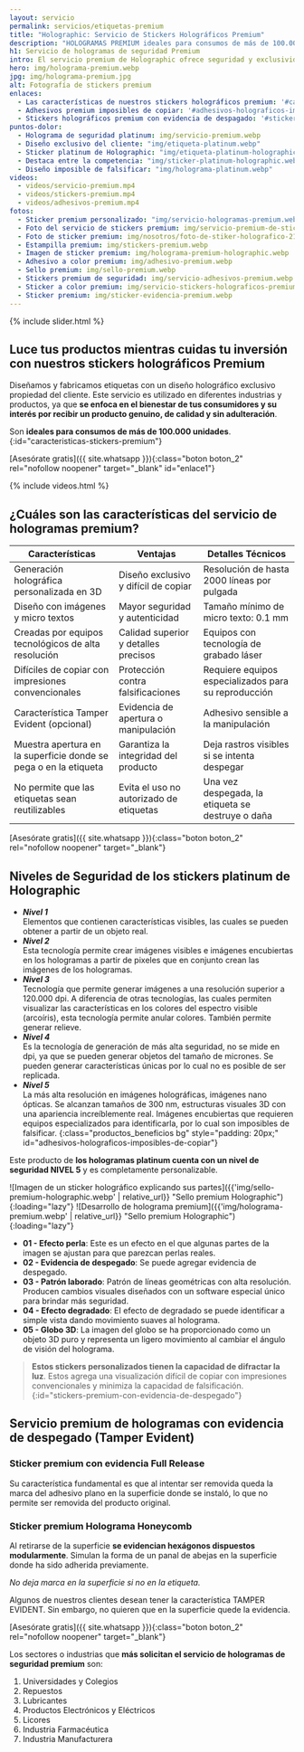 ```yaml
---
layout: servicio
permalink: servicios/etiquetas-premium
title: "Holographic: Servicio de Stickers Holográficos Premium"
description: "HOLOGRAMAS PREMIUM ideales para consumos de más de 100.000 unidades Etiquetas con un diseño premium exclusivo y propiedad del cliente"
h1: Servicio de hologramas de seguridad Premium
intro: El servicio premium de Holographic ofrece seguridad y exclusividad a tus productos
hero: img/holograma-premium.webp
jpg: img/holograma-premium.jpg
alt: Fotografía de stickers premium
enlaces:
  - Las características de nuestros stickers holográficos premium: '#caracteristicas-stickers-premium'
  - Adhesivos premium imposibles de copiar: '#adhesivos-holograficos-imposibles-de-copiar'
  - Stickers holográficos premium con evidencia de despagado: '#stickers-premium-con-evidencia-de-despegado'
puntos-dolor:
  - Holograma de seguridad platinum: img/servicio-premium.webp
  - Diseño exclusivo del cliente: "img/etiqueta-platinum.webp"
  - Sticker platinum de Holographic: "img/etiqueta-platinum-holographic.webp"
  - Destaca entre la competencia: "img/sticker-platinum-holographic.webp"
  - Diseño imposible de falsificar: "img/holograma-platinum.webp"
videos:
  - videos/servicio-premium.mp4
  - videos/stickers-premium.mp4
  - videos/adhesivos-premium.mp4
fotos:
  - Sticker premium personalizado: "img/servicio-hologramas-premium.webp"
  - Foto del servicio de stickers premium: img/servicio-premium-de-stickers.webp
  - Foto de sticker premium: img/nosotros/foto-de-stiker-holografico-21.webp
  - Estampilla premium: img/stickers-premium.webp
  - Imagen de sticker premium: img/holograma-premium-holographic.webp
  - Adhesivo a color premium: img/adhesivo-premium.webp
  - Sello premium: img/sello-premium.webp
  - Stickers premium de seguridad: img/servicio-adhesivos-premium.webp
  - Sticker a color premium: img/servicio-stickers-holograficos-premium.webp
  - Sticker premium: img/sticker-evidencia-premium.webp
---
```

{% include slider.html %}

## Luce tus productos mientras cuidas tu inversión con nuestros stickers holográficos Premium

Diseñamos y fabricamos etiquetas con un diseño holográfico exclusivo propiedad del cliente. Este servicio es utilizado en diferentes industrias y productos, ya que **se enfoca en el bienestar de tus consumidores y su interés por recibir un producto genuino, de calidad y sin adulteración**.

Son **ideales para consumos de más de 100.000 unidades**.
{:id="caracteristicas-stickers-premium"}

[Asesórate gratis]({{ site.whatsapp }}){:class="boton boton_2" rel="nofollow noopener" target="_blank" id="enlace1"}

{% include videos.html %}

## ¿Cuáles son las características del servicio de hologramas premium?

| Características | Ventajas | Detalles Técnicos |
|----------------|----------|-------------------|
| Generación holográfica personalizada en 3D | Diseño exclusivo y difícil de copiar | Resolución de hasta 2000 líneas por pulgada |
| Diseño con imágenes y micro textos | Mayor seguridad y autenticidad | Tamaño mínimo de micro texto: 0.1 mm |
| Creadas por equipos tecnológicos de alta resolución | Calidad superior y detalles precisos | Equipos con tecnología de grabado láser |
| Difíciles de copiar con impresiones convencionales | Protección contra falsificaciones | Requiere equipos especializados para su reproducción |
| Característica Tamper Evident (opcional) | Evidencia de apertura o manipulación | Adhesivo sensible a la manipulación |
| Muestra apertura en la superficie donde se pega o en la etiqueta | Garantiza la integridad del producto | Deja rastros visibles si se intenta despegar |
| No permite que las etiquetas sean reutilizables | Evita el uso no autorizado de etiquetas | Una vez despegada, la etiqueta se destruye o daña |

[Asesórate gratis]({{ site.whatsapp }}){:class="boton boton_2" rel="nofollow noopener" target="_blank"}

## Niveles de Seguridad de los stickers platinum de Holographic

* ***Nivel 1***  
  Elementos que contienen características visibles, las cuales se pueden obtener a partir de un objeto real.
* ***Nivel 2***  
  Esta tecnología permite crear imágenes visibles e imágenes encubiertas en los hologramas a partir de pixeles que en conjunto crean las imágenes de los hologramas.
* ***Nivel 3***  
  Tecnología que permite generar imágenes a una resolución superior a 120.000 dpi. A diferencia de otras tecnologías, las cuales permiten visualizar las características en los colores del espectro visible (arcoíris), esta tecnología permite anular colores. También permite generar relieve.
* ***Nivel 4***  
  Es la tecnología de generación de más alta seguridad, no se mide en dpi, ya que se pueden generar objetos del tamaño de micrones. Se pueden generar características únicas por lo cual no es posible de ser replicada.
* ***Nivel 5***  
  La más alta resolución en imágenes holográficas, imágenes nano ópticas. Se alcanzan tamaños de 300 nm, estructuras visuales 3D con una apariencia increíblemente real. Imágenes encubiertas que requieren equipos especializados para identificarla, por lo cual son imposibles de falsificar.
{:class="productos_beneficios bg" style="padding: 20px;" id="adhesivos-holograficos-imposibles-de-copiar"}

Este producto de **los hologramas platinum cuenta con un nivel de seguridad NIVEL 5** y es completamente personalizable.

![Imagen de un sticker holográfico explicando sus partes]({{'img/sello-premium-holographic.webp' | relative_url}} "Sello premium Holographic"){:loading="lazy"}
![Desarrollo de holograma premium]({{'img/holograma-premium.webp' | relative_url}} "Sello premium Holographic"){:loading="lazy"}
  
* **01 - Efecto perla**: Este es un efecto en el que algunas partes de la imagen se ajustan para que parezcan perlas reales.
* **02 - Evidencia de despegado**: Se puede agregar evidencia de despegado.
* **03 - Patrón laborado**: Patrón de líneas geométricas con alta resolución. Producen cambios visuales diseñados con un software especial único para brindar más seguridad.
* **04 - Efecto degradado**: EI efecto de degradado se puede identificar a simple vista dando movimiento suaves al holograma.
* **05 - Globo 3D**: La imagen del globo se ha proporcionado como un objeto 3D puro y representa un ligero movimiento al cambiar el ángulo de visión del holograma.

>**Estos stickers personalizados tienen la capacidad de difractar la luz**. Estos agrega una visualización difícil de copiar con impresiones convencionales y minimiza la capacidad de falsificación.
{:id="stickers-premium-con-evidencia-de-despegado"}

## Servicio premium de hologramas con evidencia de despegado (Tamper Evident)

### Sticker premium con evidencia Full Release

Su característica fundamental es que al intentar ser removida queda la marca del adhesivo plano en la superficie donde se instaló, lo que no permite ser removida del producto original.

### Sticker premium Holograma Honeycomb

Al retirarse de la superficie **se evidencian hexágonos dispuestos modularmente**. Simulan la forma de un panal de abejas en la superficie donde ha sido adherida previamente.

*No deja marca en la superficie si no en la etiqueta.*

Algunos de nuestros clientes desean tener la característica TAMPER EVIDENT. Sin embargo, no quieren que en la superficie quede la evidencia.

[Asesórate gratis]({{ site.whatsapp }}){:class="boton boton_2" rel="nofollow noopener" target="_blank"}

Los sectores o industrias que **más solicitan el servicio de hologramas de seguridad premium** son:

1. Universidades y Colegios
2. Repuestos
3. Lubricantes
4. Productos Electrónicos y Eléctricos
5. Licores
6. Industria Farmacéutica
7. Industria Manufacturera

